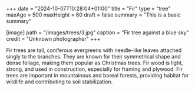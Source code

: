 +++
date = "2024-10-07T10:28:04+01:00"
title = "Fir"
type = "tree"
maxAge = 500
maxHeight = 60
draft = false
summary = "This is a basic summary" 

[image]
path = "/images/trees/3.jpg"
caption = "Fir tree against a blue sky"
credit = "Unknown photographer"
+++

Fir trees are tall, coniferous evergreens with needle-like leaves attached singly to the branches. They are known for their symmetrical shape and dense foliage, making them popular as Christmas trees. Fir wood is light, strong, and used in construction, especially for framing and plywood. Fir trees are important in mountainous and boreal forests, providing habitat for wildlife and contributing to soil stabilization.
